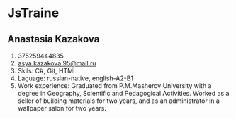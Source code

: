 # JsTraine
## Anastasia Kazakova
1. 375259444835
2. asya.kazakova.95@mail.ru
3. Skils: C#, Git, HTML
4. Laguage: russian-native, english-A2-B1
5. Work experience: Graduated from P.M.Masherov University with a degree in Geography, Scientific and Pedagogical Activities. Worked as a seller of building materials for two years, and as an administrator in a wallpaper salon for two years.